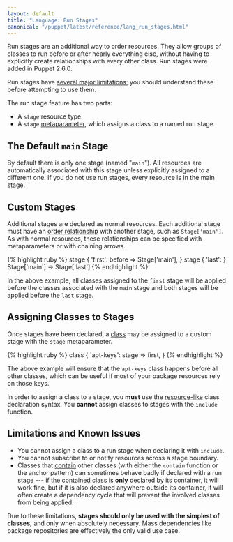 ```yaml
---
layout: default
title: "Language: Run Stages"
canonical: "/puppet/latest/reference/lang_run_stages.html"
---
```


[metaparameter]: ./lang_resources.html#metaparameters
[ordering]: ./lang_relationships.html
[class]: ./lang_classes.html
[resourcelike]: ./lang_classes.html#using-resource-like-declarations
[containment]: ./lang_containment.html

Run stages are an additional way to order resources. They allow groups of classes to run before or after nearly everything else, without having to explicitly create relationships with every other class. Run stages were added in Puppet 2.6.0.

Run stages have [several major limitations](#limitations-and-known-issues); you should understand these before attempting to use them.

The run stage feature has two parts:

* A `stage` resource type.
* A `stage` [metaparameter][], which assigns a class to a named run stage.

The Default `main` Stage
-----

By default there is only one stage (named "`main`"). All resources are automatically associated with this stage unless explicitly assigned to a different one. If you do not use run stages, every resource is in the main stage.

Custom Stages
-----

Additional stages are declared as normal resources. Each additional stage must have an [order relationship][ordering] with another stage, such as `Stage['main']`. As with normal resources, these relationships can be specified with metaparameters or with chaining arrows.

{% highlight ruby %}
    stage { 'first':
      before => Stage['main'],
    }
    stage { 'last': }
    Stage['main'] -> Stage['last']
{% endhighlight %}

In the above example, all classes assigned to the `first` stage will be applied before the classes associated with the `main` stage and both stages will be applied before the `last` stage.

Assigning Classes to Stages
-----

Once stages have been declared, a [class][] may be assigned to a custom stage with the `stage` metaparameter.

{% highlight ruby %}
    class { 'apt-keys':
      stage => first,
    }
{% endhighlight %}

The above example will ensure that the `apt-keys` class happens before all other classes, which can be useful if most of your package resources rely on those keys.

In order to assign a class to a stage, you **must** use the [resource-like][resourcelike] class declaration syntax. You **cannot** assign classes to stages with the `include` function.

Limitations and Known Issues
-----

* You cannot assign a class to a run stage when declaring it with `include`.
* You cannot subscribe to or notify resources across a stage boundary.
* Classes that [contain][containment] other classes (with either the `contain` function or the anchor pattern) can sometimes behave badly if declared with a run stage --- if the contained class is **only** declared by its container, it will work fine, but if it is also declared anywhere outside its container, it will often create a dependency cycle that will prevent the involved classes from being applied.

Due to these limitations, **stages should only be used with the simplest of classes,** and only when absolutely necessary. Mass dependencies like package repositories are effectively the only valid use case.
